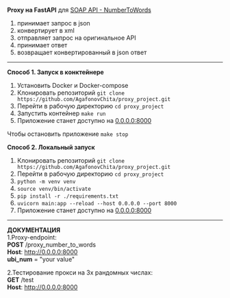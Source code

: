 <b>Proxy на FastAPI</b> для <a href="https://www.dataaccess.com/webservicesserver/NumberConversion.wso?op=NumberToWords">SOAP API - NumberToWords</a>


<ol>
  <li>принимает запрос в json
  <li>конвертирует в xml
  <li>отправляет запрос на оригинальное API
  <li>принимает ответ
  <li>возвращает конвертированный в json ответ
</ol>

________________________________________________________________


<b>Способ 1. Запуск в конктейнере</b>
  <ol>
    <li>Установить Docker и Docker-compose
    <li>Клонировать репозиторий <code>git clone https://github.com/AgafonovChita/proxy_project.git </code>
    <li>Перейти в рабочую директорию <code>cd proxy_project</code>
    <li>Запустить контейнер <code>make run</code>
    <li>Приложение станет доступно на <a href=http://0.0.0.0:8000>0.0.0.0:8000</a>
  </ol>
Чтобы остановить приложение <code>make stop</code><p>


<b>Способ 2. Локальный запуск</b>
  <ol>
    <li>Клонировать репозиторий <code>git clone https://github.com/AgafonovChita/proxy_project.git </code>
    <li>Перейти в рабочую директорию <code>cd proxy_project</code>
    <li><code>python -m venv venv</code>
    <li><code>source venv/bin/activate</code>
    <li><code>pip install -r ./requirements.txt</code>
    <li><code>uvicorn main:app --reload --host 0.0.0.0 --port 8000</code>
    <li>Приложение станет доступно на <a href=http://0.0.0.0:8000>0.0.0.0:8000</a>
  </ol>


________________________________________________________________

<b>ДОКУМЕНТАЦИЯ</b><br>
1.Proxy-endpoint:<br>
<b>POST</b> /proxy_number_to_words<br>
<b>Host</b>: http://0.0.0.0:8000 <br>
<b>ubi_num</b> = "your value"<br>

2.Тестирование прокси на 3х рандомных числах:<br>
<b>GET</b> /test <br>
<b>Host</b>: http://0.0.0.0:8000 <br>

